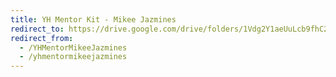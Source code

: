 ```yaml
---
title: YH Mentor Kit - Mikee Jazmines
redirect_to: https://drive.google.com/drive/folders/1Vdg2Y1aeUuLcb9fhC2Vbwsp9gqWW7xWo?usp=sharing
redirect_from: 
  - /YHMentorMikeeJazmines
  - /yhmentormikeejazmines
---
```

